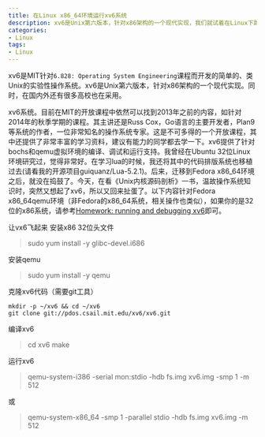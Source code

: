 ```yaml
---
title: 在Linux x86_64环境运行xv6系统
description: xv6是Unix第六版本，针对x86架构的一个现代实现，我们就试着在Linux下跑起来
categories:
- Linux
tags:
- Linux
---
```



xv6是MIT针对`6.828: Operating System Engineering`课程而开发的简单的、类Unix的实验性操作系统。xv6是Unix第六版本，针对x86架构的一个现代实现。同时，在国内外还有很多高校也在采用。

xv6系统。目前在MIT的开放课程中依然可以找到2013年之前的内容，如针对2014年的秋季学期的课程。其主讲还是Russ Cox，Go语言的主要开发者，Plan9等系统的作者，一位非常知名的操作系统专家。这是不可多得的一个开放课程，其中还提供了非常丰富的学习资料，建议有能力的同学都去学一下。xv6提供了针对bochs和qemu虚拟环境的编译、调试和运行支持。我曾经在Ubuntu 32位Linux环境研究过，觉得非常好。在学习lua的时候，我还将其中的代码排版系统也移植过去(请看我的开源项目guiquanz/Lua-5.2.1)。后来，迁移到Fedora x86_64环境之后，就没在捣鼓了。今天，在看《Unix内核源码剖析》一书，温故操作系统知识时，突然又想起了xv6，所以又回来扯蛋了。以下内容针对Fedora x86_64qemu环境（非Fedora的x86_64系统，相关操作也类似），如果你的是32位的x86系统，请参考[Homework: running and debugging xv6](http://zoo.cs.yale.edu/classes/cs422/2014/lec/l2-hw)即可。

让vx6飞起来
安装x86 32位头文件
> sudo yum install -y glibc-devel.i686

安装qemu
> sudo yum install -y qemu

克隆xv6代码（需要git工具）
```
mkdir -p ~/xv6 && cd ~/xv6
git clone git://pdos.csail.mit.edu/xv6/xv6.git
```
编译xv6

> cd xv6
> make

运行xv6
> qemu-system-i386 -serial mon:stdio -hdb fs.img xv6.img -smp 1 -m 512

或

> qemu-system-x86_64 -smp 1 -parallel stdio -hdb fs.img xv6.img -m 512
